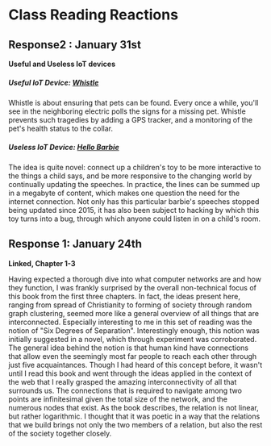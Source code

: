 # Class Reading Reactions


## Response2 : January 31st
**Useful and Useless IoT devices**

##### Useful IoT Device: [Whistle](https://www.whistle.com/)

Whistle is about ensuring that pets can be found. Every once a while, you'll see in the neighboring electric polls the signs for a missing pet. Whistle prevents such tragedies by adding a GPS tracker, and a monitoring of the pet's health status to the collar.


##### Useless IoT Device: [Hello Barbie](http://hellobarbiefaq.mattel.com/about-hello-barbie/)

The idea is quite novel: connect up a children's toy to be more interactive to the things a child says, and be more responsive to the changing world by continually updating the speeches. In practice, the lines can be summed up in a megabyte of content, which makes one question the need for the internet connection. Not only has this particular barbie's speeches stopped being updated since 2015, it has also been subject to hacking by which this toy turns into a bug, through which anyone could listen in on a child's room.

## Response 1: January 24th
**Linked, Chapter 1-3**

Having expected a thorough dive into what computer networks are and how they function, I was frankly surprised by the overall non-technical focus of this book from the first three chapters. In fact, the ideas present here, ranging from spread of Christianity to forming of society through random graph clustering, seemed more like a general overview of all things that are interconnected. 
Especially interesting to me in this set of reading was the notion of "Six Degrees of Separation". Interestingly enough, this notion was initially suggested in a novel, which through experiment was corroborated. The general idea behind the notion is that human kind have connections that allow even the seemingly most far people to reach each other through just five acquaintances. Though I had heard of this concept before, it wasn't until I read this book and went through the ideas applied in the context of the web that I really grasped the amazing interconnectivity of all that surrounds us. The connections that is required to navigate among two points are infinitesimal given the total size of the network, and the numerous nodes that exist. As the book describes, the relation is not linear, but rather logarithmic. I thought that it was poetic in a way that the relations that we build brings not only the two members of a relation, but also the rest of the society together closely.

